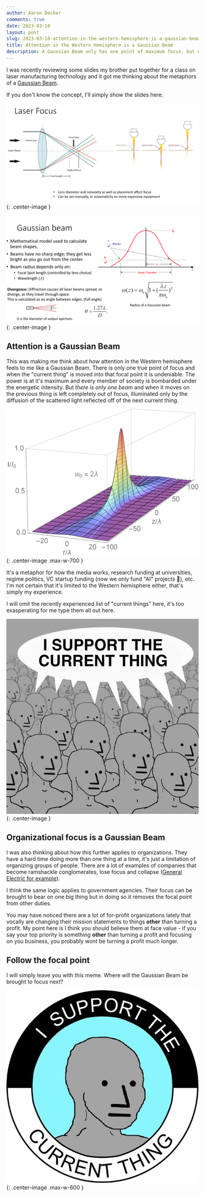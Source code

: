 ```yaml
---
author: Aaron Decker
comments: true
date: 2023-03-18
layout: post
slug: 2023-03-18-attention-in-the-western-hemisphere-is-a-gaussian-beam
title: Attention in the Western Hemisphere is a Gaussian Beam
description: A Gaussian Beam only has one point of maximum focus, but when it is brought the bear upon a single point it's power is it's full potential
---
```


I was recently reviewing some slides my brother put together for a class on laser manufacturing technology and it got me thinking about the metaphors of a [Gaussian Beam](https://en.wikipedia.org/wiki/Gaussian_beam).

If you don't know the concept, I'll simply show the slides here:

![slide 1 gaussian beam](/images/blog/lasers/slide-1-gaussian-beam.png){: .center-image }

![slide 2 gaussian beam](/images/blog/lasers/slide-2-gaussian-beam.png){: .center-image }

## Attention is a Gaussian Beam

This was making me think about how attention in the Western hemisphere feels to me like a Gaussian Beam. There is only one true point of focus and when the "current thing" is moved into that focal point it is undeniable. The power is at it's maximum and every member of society is bombarded under the energetic intensity. But _there is only one beam_ and when it moves on the previous thing is left completely out of focus, illuminated only by the diffusion of the scattered light reflected off of the next current thing.

![gaussian beam surface plot](/images/blog/lasers/Gaussian-beam_intensity_surfaceplot.png){: .center-image .max-w-700 }
 
It's a metaphor for how the media works, research funding at universities, regime politics, VC startup funding (now we only fund "AI" projects 🫠), etc. I'm not certain that it's limited to the Western hemisphere either, that's simply my experience.

I will omit the recently experienced list of "current things" here, it's too exasperating for me type them all out here.

![I support the current thing group meme](/images/blog/memes/i-support-the-current-thing-npc-group.jpg){: .center-image }

## Organizational focus is a Gaussian Beam

I was also thinking about how this further applies to organizations. They have a hard time doing more than one thing at a time, it's just a limitation of organizing groups of people. There are a lot of examples of companies that become ramshackle conglomerates, lose focus and collapse ([General Electric for example](https://en.wikipedia.org/wiki/General_Electric)).

I think the same logic applies to government agencies. Their focus can be brought to bear on one big thing but in doing so it removes the focal point from other duties.

You may have noticed there are a lot of for-profit organizations lately that vocally are changing their mission statements to things **other** than turning a profit. My point here is I think you should believe them at face value - if you say your top priority is something **other** than turning a profit and focusing on you business, you probably wont be turning a profit much longer.

## Follow the focal point

I will simply leave you with this meme. Where will the Gaussian Beam be brought to focus next?

![I support the current thing meme single](/images/blog/memes/i-support-the-current-thing-single.jpeg){: .center-image .max-w-600 }
